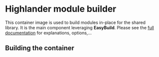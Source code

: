 # Highlander module builder

This container image is used to build modules in-place for the shared library. It is the main component leveraging **EasyBuild**. Please see the [full documentation](https://docs.easybuild.io/en/latest/) for explanations, options,...

## Building the container

